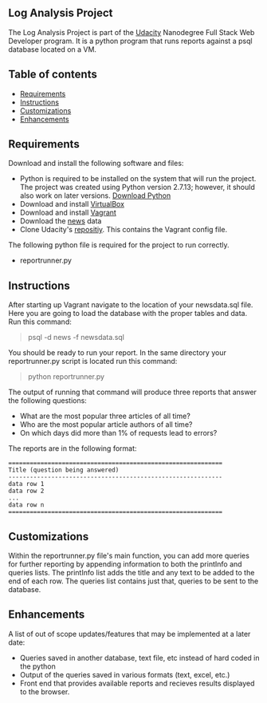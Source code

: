 ## Log Analysis Project
The Log Analysis Project is part of the [Udacity](http://udacity.com) Nanodegree Full Stack Web Developer program. 
It is a python program that runs reports against a psql database located on a VM.

## Table of contents

- [Requirements](#requirements)
- [Instructions](#instructions)
- [Customizations](#customizations)
- [Enhancements](#enhancements)


## Requirements

Download and install the following software and files:
- Python is required to be installed on the system that will run the project. The project was created using Python version 2.7.13; however, it should also work on later versions. [Download Python](https://www.python.org/ftp/python/2.7.13/)
- Download and install [VirtualBox](https://www.virtualbox.org/wiki/Downloads)
- Download and install [Vagrant](https://www.vagrantup.com/)
- Download the [news](https://d17h27t6h515a5.cloudfront.net/topher/2016/August/57b5f748_newsdata/newsdata.zip) data
- Clone Udacity's [repositiy](https://github.com/udacity/fullstack-nanodegree-vm). This contains the Vagrant config file.

The following python file is required for the project to run correctly.
- reportrunner.py

## Instructions

After starting up Vagrant navigate to the location of your newsdata.sql file.  Here you are going to load the database with the proper tables and data.  Run this command:
> psql -d news -f newsdata.sql

You should be ready to run your report.  In the same directory your reportrunner.py script is located run this command:
> python reportrunner.py

The output of running that command will produce three reports that answer the following questions:
- What are the most popular three articles of all time?
- Who are the most popular article authors of all time?
- On which days did more than 1% of requests lead to errors?

The reports are in the following format:
```
============================================================
Title (question being answered)
------------------------------------------------------------
data row 1
data row 2
...
data row n
============================================================
```

## Customizations

Within the reportrunner.py file's main function, you can add more queries for further reporting by appending information to both the printInfo and queries lists.  The printInfo list adds the title and any text to be added to the end of each row.  The queries list contains just that, queries to be sent to the database.

## Enhancements

A list of out of scope updates/features that may be implemented at a later date:
- Queries saved in another database, text file, etc instead of hard coded in the python
- Output of the queries saved in various formats (text, excel, etc.)
- Front end that provides available reports and recieves results displayed to the browser.

